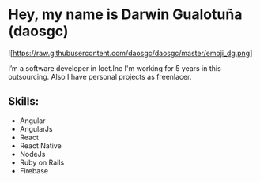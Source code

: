 # Hey, my name is Darwin Gualotuña (daosgc)

![https://raw.githubusercontent.com/daosgc/daosgc/master/emoji_dg.png]

I’m a software developer in Ioet.Inc I'm working for 5 years in this outsourcing. Also I have personal projects as freenlacer.

## Skills:
- Angular
- AngularJs
- React
- React Native
- NodeJs
- Ruby on Rails
- Firebase
